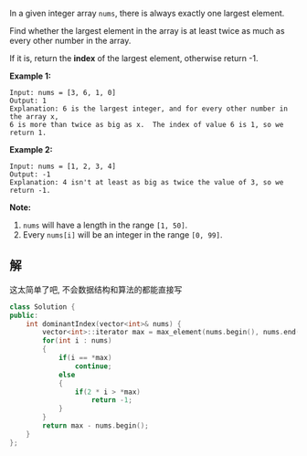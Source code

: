 In a given integer array `nums`, there is always exactly one largest element.

Find whether the largest element in the array is at least twice as much as every other number in the array.

If it is, return the **index** of the largest element, otherwise return -1.

**Example 1:**

```
Input: nums = [3, 6, 1, 0]
Output: 1
Explanation: 6 is the largest integer, and for every other number in the array x,
6 is more than twice as big as x.  The index of value 6 is 1, so we return 1.
```

 

**Example 2:**

```
Input: nums = [1, 2, 3, 4]
Output: -1
Explanation: 4 isn't at least as big as twice the value of 3, so we return -1.
```

 

**Note:**

1. `nums` will have a length in the range `[1, 50]`.
2. Every `nums[i]` will be an integer in the range `[0, 99]`.

 ## 解

这太简单了吧, 不会数据结构和算法的都能直接写

```c++
class Solution {
public:
    int dominantIndex(vector<int>& nums) {
        vector<int>::iterator max = max_element(nums.begin(), nums.end());
        for(int i : nums)
        {
            if(i == *max)
                continue;
            else
            {
                if(2 * i > *max)
                    return -1;
            }
        }
        return max - nums.begin();
    }
};
```

